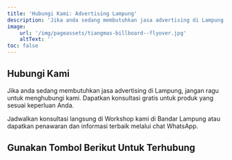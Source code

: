 ```yaml
---
title: 'Hubungi Kami: Advertising Lampung'
description: 'Jika anda sedang membutuhkan jasa advertising di Lampung, jangan ragu untuk menghubungi kami.  Dapatkan konsultasi gratis untuk produk yang sesuai keperluan Anda'
image: 
    url: '/img/pageassets/tiangmas-billboard--flyover.jpg'
    altText: ''
toc: false
---
```

## Hubungi Kami
Jika anda sedang membutuhkan jasa advertising di Lampung, jangan ragu untuk menghubungi kami.  Dapatkan konsultasi gratis untuk produk yang sesuai keperluan Anda.

Jadwalkan konsultasi langsung di Workshop kami di Bandar Lampung atau dapatkan penawaran dan informasi terbaik melalui chat WhatsApp.

## Gunakan Tombol Berikut Untuk Terhubung